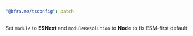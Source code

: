 ```yaml
---
"@bfra.me/tsconfig": patch
---
```


Set `module` to **ESNext** and `moduleResolution` to **Node** to fix ESM-first default
